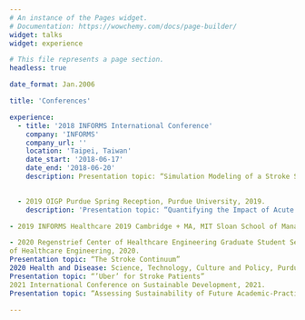 ```yaml
---
# An instance of the Pages widget.
# Documentation: https://wowchemy.com/docs/page-builder/
widget: talks
widget: experience

# This file represents a page section.
headless: true

date_format: Jan.2006

title: 'Conferences'

experience:
  - title: '2018 INFORMS International Conference'
    company: 'INFORMS'
    company_url: ''
    location: 'Taipei, Taiwan'
    date_start: '2018-06-17'
    date_end: '2018-06-20'
    description: Presentation topic: “Simulation Modeling of a Stroke System of Care: Improving Patient Outcome in Rural Communities Through a Modern System-Based Technology
        

  - 2019 OIGP Purdue Spring Reception, Purdue University, 2019.
    description: 'Presentation topic: “Quantifying the Impact of Acute Stroke System of Care Protocols on Patient Outcomes”' 

- 2019 INFORMS Healthcare 2019 Cambridge + MA, MIT Sloan School of Management, 2019.

- 2020 Regenstrief Center of Healthcare Engineering Graduate Student Seminar, Purdue Regenstrief Center
of Healthcare Engineering, 2020.
Presentation topic: “The Stroke Continuum”
2020 Health and Disease: Science, Technology, Culture and Policy, Purdue University, 2020
Presentation topic: “’Uber’ for Stroke Patients”
2021 International Conference on Sustainable Development, 2021.
Presentation topic: “Assessing Sustainability of Future Academic-Practitioner Collaborations in International Development.”

---
```

